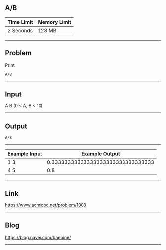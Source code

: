 ## **A/B**

| Time Limit | Memory Limit |
| --- | --- |
| 2 Seconds | 128 MB |

___

## Problem
Print
```
A/B
```

___

## Input
A B (0 < A, B < 10)

___

## Output
```
A/B
```

___

| Example Input | Example Output |
| --- | --- |
| 1 3 | 0.33333333333333333333333333333333 |
| 4 5 | 0.8 |

___

## Link
https://www.acmicpc.net/problem/1008

___

## Blog
https://blog.naver.com/baebine/

___
